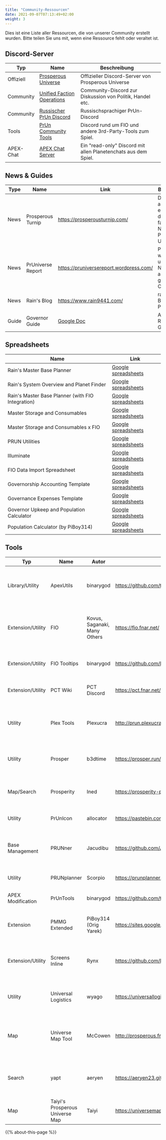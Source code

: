 ```yaml
---
title: "Community-Ressourcen"
date: 2021-09-07T07:13:49+02:00
weight: 3
---
```


Dies ist eine Liste aller Ressourcen, die von unserer Community erstellt wurden. Bitte teilen Sie uns mit, wenn eine Ressource fehlt oder veraltet ist.

## Discord-Server

| Typ       | Name                                                           | Beschreibung                                                                  |   |
|-----------|----------------------------------------------------------------|-------------------------------------------------------------------------------|---|
| Offiziell | [Prosperous Universe](https://discord.com/invite/rRbqqRz)      | Offizieller Discord-Server von Prosperous Universe                            |   |
| Community | [Unified Faction Operations](https://discord.gg/vwcUJx8HHP)    | Community-Discord zur Diskussion von Politik, Handel etc.                     |   |
| Community | [Russischer PrUn Discord](https://discord.gg/MxytqvBE9S)       | Russischsprachiger PrUn-Discord                                               |   |
| Tools     | [PrUn Community Tools](https://discord.gg/XsKwwcMMNj)          | Discord rund um FIO und andere 3rd-Party-Tools zum Spiel.                     |   |
| APEX-Chat | [APEX Chat Server](https://discord.gg/39629axAxG)              | Ein "read-only" Discord mit allen Planetenchats aus dem Spiel.                |   |

## News & Guides

| Type  | Name              | Link                                    | Beschreibung                                                                            |
|-------|-------------------|-----------------------------------------|-----------------------------------------------------------------------------------------|
| News  | Prosperous Turnip | https://prosperousturnip.com/           | Die besten, absolut echten, definitiv nicht falschen News aus Prosperous Universe!      |
| News  | PrUniverse Report | https://pruniversereport.wordpress.com/ | Politische, wirtschaftliche und sonstige Nachrichten aus dem gesamten Cluster.          |
| News  | Rain's Blog       | https://www.rain9441.com/               | rain9441s Blog rund um PrUn.                                                           |
| Guide | Governor Guide    | [Google Doc](https://docs.google.com/document/d/1pDvP3Iz-MDIa_uoQPsJDDOHn72dK7T02k1oAa94K2W0/edit) | Archiels Regierungs-Guide.  |


## Spreadsheets

| Name                                              | Link                                                                                                                           |
|---------------------------------------------------|--------------------------------------------------------------------------------------------------------------------------------|
| Rain's Master Base Planner                        | [Google spreadsheets](https://docs.google.com/spreadsheets/d/1OPa0RJcCT3LTUs7eVmcw2tJwP5yZ3TsQBR07GufVIlU/edit?usp=sharing)    |
| Rain's System Overview and Planet Finder          | [Google spreadsheets](https://docs.google.com/spreadsheets/d/1coW_1dmdnEZuAJNwgVOQd8TA9TEOC36igqsiDm4spq0/edit#gid=1088718272) |
| Rain's Master Base Planner (with FIO Integration) | [Google spreadsheets](https://docs.google.com/spreadsheets/d/1AT0EC3aB3SoXBIMHzqchvSw0MLD4IJdcKhPT7YzCniY/edit#gid=1884208544) |
| Master Storage and Consumables                    | [Google spreadsheets](https://docs.google.com/spreadsheets/d/1lfkW_hEUSg4mbUoCrocxRS5QOp1rGDSc5kcT10w0d9w/edit#gid=1487597491) |
| Master Storage and Consumables x FIO              | [Google spreadsheets](https://docs.google.com/spreadsheets/d/15gbWAFxbkOwQOc7hI8W4TAdhj__sLaoxRP24EY33y54/edit?usp=sharing)    |
| PRUN Utilities                                    | [Google spreadsheets](https://docs.google.com/spreadsheets/d/11IltJmi06t2RdzQDLuAalTDvuZyZ-g0MNEnC6kGSZJg/edit?usp=sharing)    |
| Illuminate                                        | [Google spreadsheets](https://docs.google.com/spreadsheets/d/1DEdjT23XCx8BmLvc_lihKkYY3qLR-HZxe5KkNqMqWWo/edit#gid=1905179033) |
| FIO Data Import Spreadsheet                       | [Google spreadsheets](https://docs.google.com/spreadsheets/d/1QBzhk9XeeCToU72pREC0V_mHBMDUg01fO2XVZDTImQc/edit?usp=sharing)    |
| Governorship Accounting Template                  | [Google spreadsheets](https://docs.google.com/spreadsheets/d/1HFc3vTyLSVDj4PyPSKrVnE3MO5a3oSb61m_0Opu8CAA/edit?usp=sharing)    |
| Governance Expenses Template                      | [Google spreadsheets](https://docs.google.com/spreadsheets/d/1yunwfdcR3CMMNKOV4snCbY5B-KvJ5Kq36xLDCFg0cp8/edit?usp=sharing)    |
| Governor Upkeep and Population Calculator         | [Google spreadsheets](https://docs.google.com/spreadsheets/d/19mg6DKaGi_cfjLNyb8AeS00oddgMbepTDf9RIkOMocw/edit#gid=0)    |
| Population Calculator (by PiBoy314)               | [Google spreadsheets](https://docs.google.com/spreadsheets/d/1JO_tkU6R8d_WiPA7hVJ685WrdyJhaOxP_Q9cU-1kfNo/edit#gid=827834260)  |

## Tools

| Typ              | Name                | Autor                       | Link                                             | Beschreibung                                                                                    |
|-------------------|---------------------|------------------------------|--------------------------------------------------|------------------------------------------------------------------------------------------------|
| Library/Utility   | ApexUtils           | binarygod                    | https://github.com/timthedevguy/ApexUtils        | JavaScript-Klasse zur Unterstützung bei der Integration von benutzerdefiniertem Code in die APEX-Konsole.                         |
| Extension/Utility | FIO                 | Kovus, Saganaki, Many Others | https://fio.fnar.net/                            | Suchen Sie Planeten, finden Sie Transportanzeigen, überprüfen Sie Ihren Verbrauch an Versorgungsgütern und vieles mehr.               |
| Extension/Utility | FIO Tooltips        | binarygod                    | https://github.com/Manderius/PrUn_Tooltips       | Zeigt Handelsdaten zu Inventargegenständen, wenn man mit der Maus darüber fährt.                                           |
| Extension/Utility | PCT Wiki            | PCT Discord                  | https://pct.fnar.net/                            | PrUn-Community-Tools-Wiki zu detaillierten Spielmechaniken.                                          |
| Utility           | Plex Tools          | Plexucra                     | http://prun.plexucra.de/                         | Tools für die tägliche Arbeit von galaktischen CEOs mit Sternenkarte, Profit-Analyzer und vielem mehr.     |
| Utility           | Prosper             | b3dtime                      | https://prosper.run/                             | Ein Tool zur Visualisierung von Produktionsketten und zur Darstellung der Werte Ihres Inventars.            |
| Map/Search        | Prosperity          | Ined                         | https://prosperity-prun.netlify.app/             | Durchsuchen Sie eine 2D-Karte, finden Sie Ressourcenstandorte und planen Sie Sprungrouten.                                |
| Utility           | PrUnIcon            | allocator                    | https://pastebin.com/aWe7XJ7a                    | Modifizierte Farben und Symbole für Materialboxen.                                                  |
| Base Management   | PRUNner             | Jacudibu                     | https://github.com/Jacudibu/PRUNner/             | Standalone-Basisplanungs-App zum Aufbau Ihres Imperiums ohne Verwendung von Spreadsheets!              |
| Utility           | PRUNplanner         | Scorpio                      | https://prunplanner.org/                         | Planungs- und Managment-Tool für Imperium und Basis                                                   |
| APEX Modification | PrUnTools           | binarygod                    | https://github.com/timthedevguy/PrUnTools_Public | Sammlung von TamperMonkey-APEX-Konsolenmods.                                                  |
| Extension         | PMMG Extended       | PiBoy314 (Orig Yarek)        | https://sites.google.com/view/pmmgextended       | Verbessern und optimieren Sie die Interface-Elemente von Prosperous Universe (und mehr!)                    |
| Extension/Utility | Screens Inline      | Rynx                         | https://github.com/Manderius/PrUn_Addon          | Fügen Sie einzelne Screens inline hinzu und fügen Sie bevorzugte CX-Links für Materialbuffer hinzu.    |
| Utility           | Universal Logistics | wyago                        | https://universallogistics.app/                  | Ein exploratives Tool zur Visualisierung von Materiallieferketten und zur Optimierung der Gewinne.    |
| Map               | Universe Map Tool   | McCowen                      | http://prosperous.freecluster.eu/                | Karte zu Systemen, FTL-Flugrouten, System- und Planetennamen sowie Fraktionsgebieten mit Pan- und Zoom-Funktion |
| Search            | yapt                | aeryen                       | https://aeryen23.github.io/yapt/                 | Suchen Sie nach Planeten, Informationen zu einem Unternehmen und der allgemeinen Basisanzahl.                                     |
| Map               | Taiyi's Prosperous Universe Map  | Taiyi                        | https://universemap.duckdns.org/                 | Interaktive Karte mit Ressourcensuche und Filterfunktion                        |

{{% about-this-page %}}
